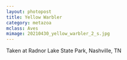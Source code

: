 ```yaml
---
layout: photopost
title: Yellow Warbler
category: metazoa
mclass: Aves
mimage: 20210430_yellow_warbler_2_s.jpg
---
```


Taken at Radnor Lake State Park, Nashville, TN

